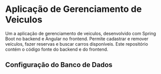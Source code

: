 # Aplicação de Gerenciamento de Veiculos
Um a aplicação de gerenciamento de veiculos, desenvolvido com Spring Boot no backend e Angular no frontend. Permite cadastrar e remover veículos, fazer reservas e buscar carros disponíveis. Este repositório contém o código fonte do backend e do frontend.

## Configuração do Banco de Dados


